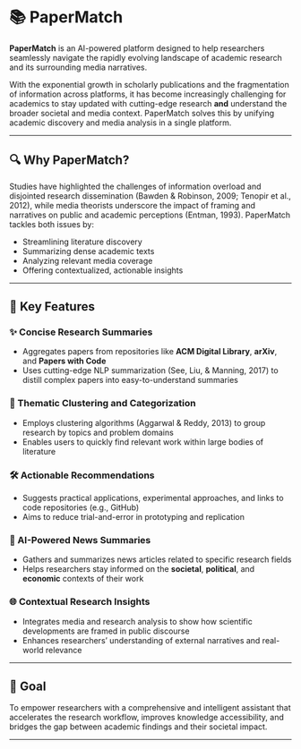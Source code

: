 # 📚 PaperMatch

**PaperMatch** is an AI-powered platform designed to help researchers seamlessly navigate the rapidly evolving landscape of academic research and its surrounding media narratives.

With the exponential growth in scholarly publications and the fragmentation of information across platforms, it has become increasingly challenging for academics to stay updated with cutting-edge research **and** understand the broader societal and media context. PaperMatch solves this by unifying academic discovery and media analysis in a single platform.

---

## 🔍 Why PaperMatch?

Studies have highlighted the challenges of information overload and disjointed research dissemination (Bawden & Robinson, 2009; Tenopir et al., 2012), while media theorists underscore the impact of framing and narratives on public and academic perceptions (Entman, 1993). PaperMatch tackles both issues by:

- Streamlining literature discovery  
- Summarizing dense academic texts  
- Analyzing relevant media coverage  
- Offering contextualized, actionable insights  

---

## 🚀 Key Features

### ✨ Concise Research Summaries

- Aggregates papers from repositories like **ACM Digital Library**, **arXiv**, and **Papers with Code**
- Uses cutting-edge NLP summarization (See, Liu, & Manning, 2017) to distill complex papers into easy-to-understand summaries

### 🧠 Thematic Clustering and Categorization

- Employs clustering algorithms (Aggarwal & Reddy, 2013) to group research by topics and problem domains
- Enables users to quickly find relevant work within large bodies of literature

### 🛠️ Actionable Recommendations

- Suggests practical applications, experimental approaches, and links to code repositories (e.g., GitHub)
- Aims to reduce trial-and-error in prototyping and replication

### 📰 AI-Powered News Summaries

- Gathers and summarizes news articles related to specific research fields
- Helps researchers stay informed on the **societal**, **political**, and **economic** contexts of their work

### 🌐 Contextual Research Insights

- Integrates media and research analysis to show how scientific developments are framed in public discourse
- Enhances researchers’ understanding of external narratives and real-world relevance

---

## 🎯 Goal

To empower researchers with a comprehensive and intelligent assistant that accelerates the research workflow, improves knowledge accessibility, and bridges the gap between academic findings and their societal impact.

---
